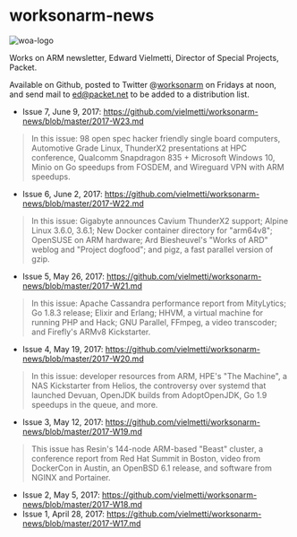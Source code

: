 # worksonarm-news

![woa-logo](https://pbs.twimg.com/profile_images/844971800291295232/QSXvBWCK.jpg)

Works on ARM newsletter, Edward Vielmetti, Director of Special Projects, Packet.

Available on Github, posted to Twitter @[worksonarm] on Fridays at noon, and send mail to ed@packet.net to be added to a distribution list.

[worksonarm]:https://twitter.com/worksonarm

* Issue 7, June 9, 2017: https://github.com/vielmetti/worksonarm-news/blob/master/2017-W23.md
> In this issue: 98 open spec hacker friendly single board computers, Automotive Grade Linux, ThunderX2 presentations at HPC conference, Qualcomm Snapdragon 835 + Microsoft Windows 10, Minio on Go speedups from FOSDEM, and Wireguard VPN with ARM speedups.
* Issue 6, June 2, 2017: https://github.com/vielmetti/worksonarm-news/blob/master/2017-W22.md
> In this issue: Gigabyte announces Cavium ThunderX2 support; Alpine Linux 3.6.0, 3.6.1; New Docker container directory for "arm64v8"; OpenSUSE on ARM hardware; Ard Biesheuvel's "Works of ARD" weblog and "Project dogfood"; and pigz, a fast parallel version of gzip.
* Issue 5, May 26, 2017: https://github.com/vielmetti/worksonarm-news/blob/master/2017-W21.md
> In this issue: Apache Cassandra performance report from MityLytics; Go 1.8.3 release; Elixir and Erlang; HHVM, a virtual machine for running PHP and Hack; GNU Parallel, FFmpeg, a video transcoder; and Firefly's ARMv8 Kickstarter.
* Issue 4, May 19, 2017: https://github.com/vielmetti/worksonarm-news/blob/master/2017-W20.md
> In this issue: developer resources from ARM, HPE's "The Machine", a NAS Kickstarter from Helios, the controversy over systemd that launched Devuan, OpenJDK builds from AdoptOpenJDK, Go 1.9 speedups in the queue, and more.
* Issue 3, May 12, 2017: https://github.com/vielmetti/worksonarm-news/blob/master/2017-W19.md
> This issue has Resin's 144-node ARM-based "Beast" cluster, a conference report from Red Hat Summit in Boston, video from DockerCon in Austin, an OpenBSD 6.1 release, and software from NGINX and Portainer.
* Issue 2, May 5, 2017: https://github.com/vielmetti/worksonarm-news/blob/master/2017-W18.md
* Issue 1, April 28, 2017: https://github.com/vielmetti/worksonarm-news/blob/master/2017-W17.md
